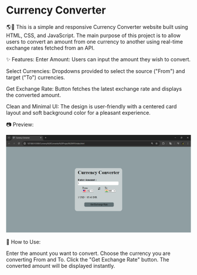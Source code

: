 # Currency Converter
🌎💱
This is a simple and responsive Currency Converter website built using HTML, CSS, and JavaScript.
The main purpose of this project is to allow users to convert an amount from one currency to another using real-time exchange rates fetched from an API.




✨ Features:
Enter Amount: Users can input the amount they wish to convert.

Select Currencies: Dropdowns provided to select the source ("From") and target ("To") currencies.

Get Exchange Rate: Button fetches the latest exchange rate and displays the converted amount.

Clean and Minimal UI: The design is user-friendly with a centered card layout and soft background color for a pleasant experience.




📷 Preview:

![image alt](https://github.com/KaushikParab/Currency-Converter/blob/main/Output/Currency%20Converter%20-%20Google%20Chrome%2027-04-2025%2012_59_39.png?raw=true)




📑 How to Use:

Enter the amount you want to convert.
Choose the currency you are converting From and To.
Click the "Get Exchange Rate" button.
The converted amount will be displayed instantly.
